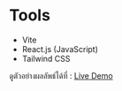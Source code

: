 # Tools
- Vite
- React.js (JavaScript)
- Tailwind CSS

ดูตัวอย่างผลลัพธ์ได้ที่ : [Live Demo]

[Live Demo]:https://react-online-shop-js.netlify.app
